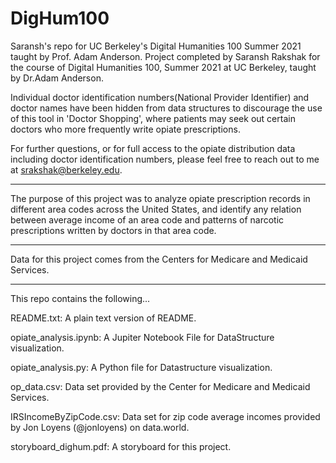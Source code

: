 # DigHum100
Saransh's repo for UC Berkeley's Digital Humanities 100 Summer 2021 taught by Prof. Adam Anderson. 
Project completed by Saransh Rakshak for the course of Digital Humanities 100, Summer 2021 at UC Berkeley, taught by Dr.Adam Anderson.

Individual doctor identification numbers(National Provider Identifier) and doctor names have been hidden from data structures to discourage the use of this tool in 'Doctor Shopping', where patients may seek out certain doctors who more frequently write opiate prescriptions.

For further questions, or for full access to the opiate distribution data including doctor identification numbers, please feel free to reach out to me at srakshak@berkeley.edu.

--------------------------------------------------------------

The purpose of this project was to analyze opiate prescription records in different area codes across the United States, and identify any relation between average income of an area code and patterns of narcotic prescriptions written by doctors in that area code.

--------------------------------------------------------------

Data for this project comes from the Centers for Medicare and Medicaid Services.

--------------------------------------------------------------

This repo contains the following...

README.txt:                    A plain text version of README.

opiate_analysis.ipynb:         A Jupiter Notebook File for DataStructure visualization.

opiate_analysis.py:            A Python file for Datastructure visualization.

op_data.csv:                   Data set provided by the Center for Medicare and Medicaid Services.

IRSIncomeByZipCode.csv:        Data set for zip code average incomes provided by Jon Loyens (@jonloyens) on data.world.

storyboard_dighum.pdf:         A storyboard for this project.
